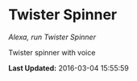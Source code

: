 # Twister Spinner
*Alexa, run Twister Spinner*

Twister spinner with voice

**Last Updated:** 2016-03-04 15:55:59